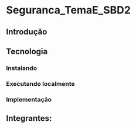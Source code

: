 # Seguranca_TemaE_SBD2

## Introdução


## Tecnologia


### Instalando


### Executando localmente


### Implementação


## Integrantes: